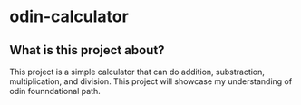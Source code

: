 # odin-calculator
## What is this project about?
This project is a simple calculator that can do addition, substraction, multiplication, and division.
This project will showcase my understanding of odin founndational path.
